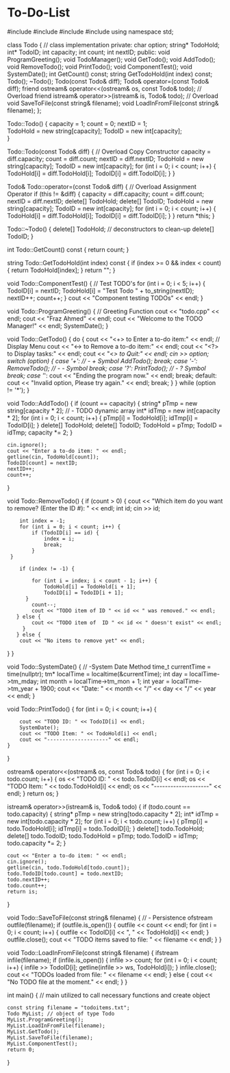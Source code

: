 # To-Do-List
#include <iostream>
#include <string>
#include <ctime>
#include<fstream>
using namespace std;


class Todo { // class implementation
private:
    char option;
    string* TodoHold;
    int* TodoID; 
    int capacity;
    int count;
    int nextID;
public:
    void ProgramGreeting();
    void TodoManager();
    void GetTodo();
    void AddTodo();
    void RemoveTodo();
    void PrintTodo();
    void ComponentTest();
    void SystemDate();
    int GetCount() const;
    string GetTodoHold(int index) const;
    Todo();
    ~Todo();
    Todo(const Todo& diff);
    Todo& operator=(const Todo& diff);
    friend ostream& operator<<(ostream& os, const Todo& todo); // Overload
    friend istream& operator>>(istream& is, Todo& todo); // Overload
    void SaveToFile(const string& filename);
    void LoadInFromFile(const string& filename);
};

Todo::Todo() {
    capacity = 1;
    count = 0;
    nextID = 1;  
    TodoHold = new string[capacity]; 
    TodoID = new int[capacity];  
}

Todo::Todo(const Todo& diff) { // Overload Copy Constructor
    capacity = diff.capacity;
    count = diff.count;
    nextID = diff.nextID;
    TodoHold = new string[capacity];
    TodoID = new int[capacity];
    for (int i = 0; i < count; i++) {
        TodoHold[i] = diff.TodoHold[i];
        TodoID[i] = diff.TodoID[i];
    }
}

Todo& Todo::operator=(const Todo& diff) { // Overload Assignment Operator
    if (this != &diff) {
        capacity = diff.capacity;
        count = diff.count;
        nextID = diff.nextID;
        delete[] TodoHold;
        delete[] TodoID;
        TodoHold = new string[capacity];
        TodoID = new int[capacity];
        for (int i = 0; i < count; i++) {
            TodoHold[i] = diff.TodoHold[i];
            TodoID[i] = diff.TodoID[i];
        }
     }
    return *this;
}

Todo::~Todo() {
    delete[] TodoHold;  // deconstructors to clean-up 
    delete[] TodoID;
}

int Todo::GetCount() const {
    return count;
}

string Todo::GetTodoHold(int index) const {
    if (index >= 0 && index < count) {
        return TodoHold[index];
    }
    return "";
}

void Todo::ComponentTest() { // Test TODO's
    for (int i = 0; i < 5; i++) {
        TodoID[i] = nextID;
        TodoHold[i] = "Test Todo " + to_string(nextID);
        nextID++;
        count++;
   }
    cout << "Component testing TODOs" << endl;
}

void Todo::ProgramGreeting() { // Greeting Function
  cout << "todo.cpp" << endl;
  cout << "Fraz Ahmed" << endl;
  cout << "Welcome to the TODO Manager!" << endl;
  SystemDate();
}

void Todo::GetTodo() { 
    do {
        cout << "<+> to Enter a to-do item:" << endl; // Display Menu
        cout << "<-> to Remove a to-do item:" << endl;
        cout << "<?> to Display tasks:" << endl;
        cout << "<*> to Quit:" << endl;
        cin >> option;
        switch (option) {
        case '+':  // - + Symbol
            AddTodo();
            break;
        case '-':
            RemoveTodo(); // - - Symbol
            break;
        case '?':
            PrintTodo(); // - ? Symbol
            break;
        case '*':
            cout << "Ending the program now." << endl;
            break;
        default:
            cout << "Invalid option, Please try again." << endl;
            break;
        }
  } while (option != '*');
}

void Todo::AddTodo() {
    if (count == capacity) {
        string* pTmp = new string[capacity * 2]; // - TODO dynamic array
        int* idTmp = new int[capacity * 2];
        for (int i = 0; i < count; i++) {
            pTmp[i] = TodoHold[i];
            idTmp[i] = TodoID[i];
        }
        delete[] TodoHold;
        delete[] TodoID;
        TodoHold = pTmp;
        TodoID = idTmp;
       capacity *= 2;
    }

    cin.ignore();
    cout << "Enter a to-do item: " << endl;
    getline(cin, TodoHold[count]);
    TodoID[count] = nextID;  
    nextID++; 
    count++;
}

void Todo::RemoveTodo() {
    if (count > 0) {
        cout << "Which item do you want to remove? (Enter the ID #): " << endl;
        int id;
        cin >> id;

        int index = -1;
        for (int i = 0; i < count; i++) {
            if (TodoID[i] == id) {
                index = i;
                break; 
            }
     }

        if (index != -1) {

            for (int i = index; i < count - 1; i++) {
                TodoHold[i] = TodoHold[i + 1];
                TodoID[i] = TodoID[i + 1];
          }
            count--; 
            cout << "TODO item of ID " << id << " was removed." << endl;
       } else {
            cout << "TODO item of  ID " << id << " doesn't exist" << endl;
         }
       } else {
        cout << "No items to remove yet" << endl;
  }
}

void Todo::SystemDate() { // -System Date Method
  time_t currentTime = time(nullptr);
  tm* localTime = localtime(&currentTime);
  int day = localTime->tm_mday;
  int month = localTime->tm_mon + 1;
  int year = localTime->tm_year + 1900;
  cout << "Date: " << month << "/" << day << "/" << year << endl;
}

void Todo::PrintTodo() {
    for (int i = 0; i < count; i++) {

        cout << "TODO ID: " << TodoID[i] << endl;  
        SystemDate();
        cout << "TODO Item: " << TodoHold[i] << endl;
        cout << "--------------------" << endl;
    }
}

ostream& operator<<(ostream& os, const Todo& todo) {
    for (int i = 0; i < todo.count; i++) {
        os << "TODO ID: " << todo.TodoID[i] << endl;
        os << "TODO Item: " << todo.TodoHold[i] << endl;
        os << "--------------------" << endl;
    }
    return os;
}

istream& operator>>(istream& is, Todo& todo) {
    if (todo.count == todo.capacity) {
        string* pTmp = new string[todo.capacity * 2];
        int* idTmp = new int[todo.capacity * 2];
        for (int i = 0; i < todo.count; i++) {
          pTmp[i] = todo.TodoHold[i];
            idTmp[i] = todo.TodoID[i];
        }
        delete[] todo.TodoHold;
        delete[] todo.TodoID;
        todo.TodoHold = pTmp;
        todo.TodoID = idTmp;
        todo.capacity *= 2;
    }

    cout << "Enter a to-do item: " << endl;
    cin.ignore();
    getline(cin, todo.TodoHold[todo.count]);
    todo.TodoID[todo.count] = todo.nextID;  
    todo.nextID++; 
    todo.count++;
    return is;
}

void Todo::SaveToFile(const string& filename) { // - Persistence
    ofstream outfile(filename);
    if (outfile.is_open()) {
        outfile << count << endl;
      for (int i = 0; i < count; i++) {
            outfile << TodoID[i] << ", " << TodoHold[i] << endl;
        }
        outfile.close();
        cout << "TODO items saved to file: " << filename << endl;
    }
}

void Todo::LoadInFromFile(const string& filename) {
    ifstream infile(filename);
    if (infile.is_open()) {
        infile >> count;
        for (int i = 0; i < count; i++) {
            infile >> TodoID[i];
            getline(infile >> ws, TodoHold[i]);
        }
        infile.close();
        cout << "TODOs loaded from file: " << filename << endl;
    } else {
        cout << "No TODO file at the moment." << endl;
    }
}


int main() { // main utilized to call necessary functions and create object
    
    const string filename = "todoitems.txt";
    Todo MyList; // object of type Todo
    MyList.ProgramGreeting();
    MyList.LoadInFromFile(filename);
    MyList.GetTodo(); 
    MyList.SaveToFile(filename); 
    MyList.ComponentTest();
    return 0;
}
